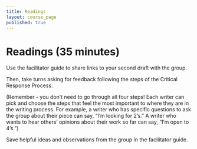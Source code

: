 ```yaml
---
title: Readings
layout: course_page
published: true
---
```


# Readings (35 minutes)

Use the facilitator guide to share links to your second draft with the group.

Then, take turns asking for feedback following the steps of the Critical Response Process. 
 
(Remember - you don’t need to go through all four steps! Each writer can pick and choose the steps that feel the most important to where they are in the writing process. For example, a writer who has specific questions to ask the group about their piece can say, “I’m looking for 2’s.” A writer who wants to hear others’ opinions about their work so far can say, “I’m open to 4’s.”)
 
Save helpful ideas and observations from the group in the facilitator guide.

